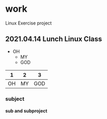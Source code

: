 # work
Linux Exercise project
## 2021.04.14 Lunch Linux Class 

+ OH
  + MY
   + GOD
   
|1|2|3|
|---|---|---|
|OH|MY|GOD|
### subject
#### sub and subproject

